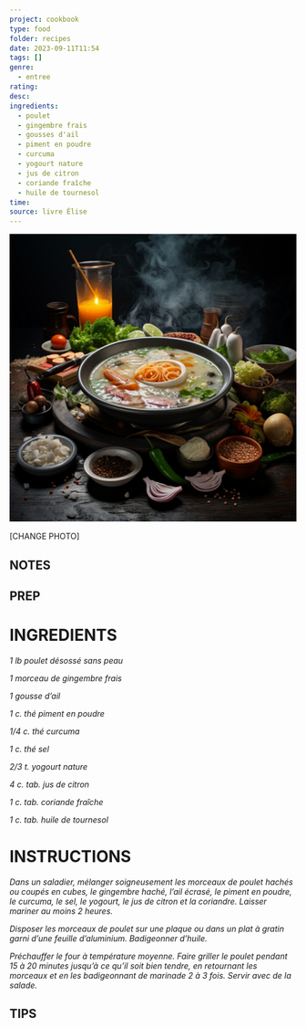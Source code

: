 ```yaml
---
project: cookbook
type: food
folder: recipes
date: 2023-09-11T11:54
tags: []
genre:
  - entree
rating: 
desc: 
ingredients:
  - poulet
  - gingembre frais
  - gousses d'ail
  - piment en poudre
  - curcuma
  - yogourt nature
  - jus de citron
  - coriande fraîche
  - huile de tournesol
time: 
source: livre Élise
---
```


![IMAGE](_default.png)


[CHANGE PHOTO]


## NOTES




## PREP


# INGREDIENTS



_1 lb poulet désossé sans peau_

_1 morceau de gingembre frais_

_1 gousse d’ail_

_1 c. thé piment en poudre_

_1/4 c. thé curcuma_

_1 c. thé sel_

_2/3 t. yogourt nature_

_4 c. tab. jus de citron_

_1 c. tab. coriande fraîche_

_1 c. tab. huile de tournesol_



# INSTRUCTIONS

_Dans un saladier, mélanger soigneusement_
_les morceaux de poulet hachés ou coupés_
_en cubes, le gingembre haché, l’ail écrasé,_
_le piment en poudre, le curcuma, le sel, le_
_yogourt, le jus de citron et la coriandre._
_Laisser mariner au moins 2 heures._

_Disposer les morceaux de poulet sur une_
_plaque ou dans un plat à gratin garni d’une_
_feuille d’aluminium. Badigeonner d’huile._

_Préchauffer le four à température moyenne._
_Faire griller le poulet pendant 15 à 20 minutes_
_jusqu’à ce qu’il soit bien tendre, en retournant_
_les morceaux et en les badigeonnant de_
_marinade 2 à 3 fois. Servir avec de la salade._


## TIPS



